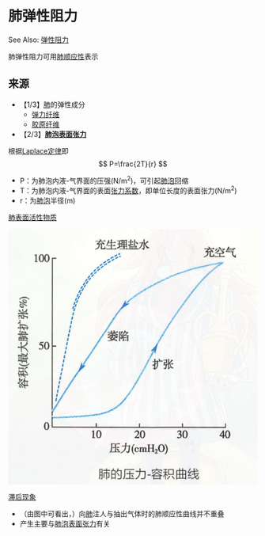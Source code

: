 # 肺弹性阻力

See Also: [弹性阻力](弹性阻力.md)

肺弹性阻力可用[肺顺应性](肺顺应性.md)表示

## 来源

- 【1/3】[肺](肺.md)的弹性成分
    - [弹力纤维](弹力纤维.md)
    - [胶原纤维](胶原纤维.md)
- 【2/3】**[肺泡](肺泡.md)[表面张力](表面张力.md)**

根据[Laplace定律](Laplace定律.md)即
$$
P=\frac{2T}{r}
$$

- P：为肺泡内液-气界面的压强(N/m<sup>2</sup>)，可引起[肺泡](肺泡.md)回缩
- T：为肺泡内液-气界面的表面[张力系数](张力系数.md)，即单位长度的表面张力(N/m<sup>2</sup>)
- r：为[肺泡](肺泡.md)半径(m)

[肺表面活性物质](肺表面活性物质.md)

<img alt='肺的压力-容积曲线' src='肺的压力-容积曲线.png' align='middle' width="%100" height="%100">

[滞后现象](滞后现象.md)
- （由图中可看出，）向[肺](肺.md)注人与抽出气体时的肺顺应性曲线并不重叠
- 产生主要与[肺泡](肺泡.md)[表面张力](表面张力.md)有关
